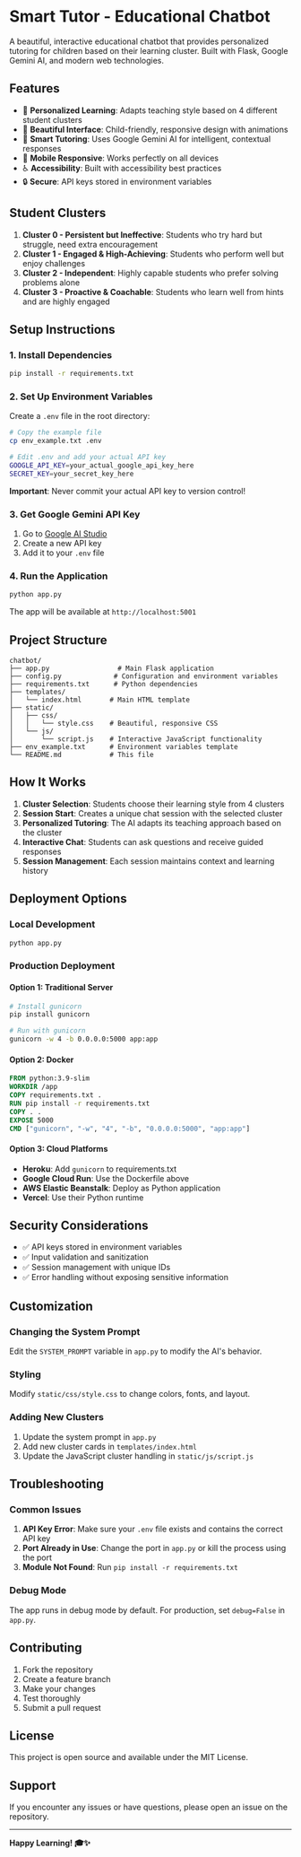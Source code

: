 # Smart Tutor - Educational Chatbot

A beautiful, interactive educational chatbot that provides personalized tutoring for children based on their learning cluster. Built with Flask, Google Gemini AI, and modern web technologies.

## Features

- 🎯 **Personalized Learning**: Adapts teaching style based on 4 different student clusters
- 🎨 **Beautiful Interface**: Child-friendly, responsive design with animations
- 🧠 **Smart Tutoring**: Uses Google Gemini AI for intelligent, contextual responses
- 📱 **Mobile Responsive**: Works perfectly on all devices
- ♿ **Accessibility**: Built with accessibility best practices
- 🔒 **Secure**: API keys stored in environment variables

## Student Clusters

1. **Cluster 0 - Persistent but Ineffective**: Students who try hard but struggle, need extra encouragement
2. **Cluster 1 - Engaged & High-Achieving**: Students who perform well but enjoy challenges
3. **Cluster 2 - Independent**: Highly capable students who prefer solving problems alone
4. **Cluster 3 - Proactive & Coachable**: Students who learn well from hints and are highly engaged

## Setup Instructions

### 1. Install Dependencies

```bash
pip install -r requirements.txt
```

### 2. Set Up Environment Variables

Create a `.env` file in the root directory:

```bash
# Copy the example file
cp env_example.txt .env

# Edit .env and add your actual API key
GOOGLE_API_KEY=your_actual_google_api_key_here
SECRET_KEY=your_secret_key_here
```

**Important**: Never commit your actual API key to version control!

### 3. Get Google Gemini API Key

1. Go to [Google AI Studio](https://makersuite.google.com/app/apikey)
2. Create a new API key
3. Add it to your `.env` file

### 4. Run the Application

```bash
python app.py
```

The app will be available at `http://localhost:5001`

## Project Structure

```
chatbot/
├── app.py                 # Main Flask application
├── config.py             # Configuration and environment variables
├── requirements.txt      # Python dependencies
├── templates/
│   └── index.html       # Main HTML template
├── static/
│   ├── css/
│   │   └── style.css    # Beautiful, responsive CSS
│   └── js/
│       └── script.js    # Interactive JavaScript functionality
├── env_example.txt      # Environment variables template
└── README.md            # This file
```

## How It Works

1. **Cluster Selection**: Students choose their learning style from 4 clusters
2. **Session Start**: Creates a unique chat session with the selected cluster
3. **Personalized Tutoring**: The AI adapts its teaching approach based on the cluster
4. **Interactive Chat**: Students can ask questions and receive guided responses
5. **Session Management**: Each session maintains context and learning history

## Deployment Options

### Local Development
```bash
python app.py
```

### Production Deployment

#### Option 1: Traditional Server
```bash
# Install gunicorn
pip install gunicorn

# Run with gunicorn
gunicorn -w 4 -b 0.0.0.0:5000 app:app
```

#### Option 2: Docker
```dockerfile
FROM python:3.9-slim
WORKDIR /app
COPY requirements.txt .
RUN pip install -r requirements.txt
COPY . .
EXPOSE 5000
CMD ["gunicorn", "-w", "4", "-b", "0.0.0.0:5000", "app:app"]
```

#### Option 3: Cloud Platforms
- **Heroku**: Add `gunicorn` to requirements.txt
- **Google Cloud Run**: Use the Dockerfile above
- **AWS Elastic Beanstalk**: Deploy as Python application
- **Vercel**: Use their Python runtime

## Security Considerations

- ✅ API keys stored in environment variables
- ✅ Input validation and sanitization
- ✅ Session management with unique IDs
- ✅ Error handling without exposing sensitive information

## Customization

### Changing the System Prompt
Edit the `SYSTEM_PROMPT` variable in `app.py` to modify the AI's behavior.

### Styling
Modify `static/css/style.css` to change colors, fonts, and layout.

### Adding New Clusters
1. Update the system prompt in `app.py`
2. Add new cluster cards in `templates/index.html`
3. Update the JavaScript cluster handling in `static/js/script.js`

## Troubleshooting

### Common Issues

1. **API Key Error**: Make sure your `.env` file exists and contains the correct API key
2. **Port Already in Use**: Change the port in `app.py` or kill the process using the port
3. **Module Not Found**: Run `pip install -r requirements.txt`

### Debug Mode
The app runs in debug mode by default. For production, set `debug=False` in `app.py`.

## Contributing

1. Fork the repository
2. Create a feature branch
3. Make your changes
4. Test thoroughly
5. Submit a pull request

## License

This project is open source and available under the MIT License.

## Support

If you encounter any issues or have questions, please open an issue on the repository.

---

**Happy Learning! 🎓✨**
